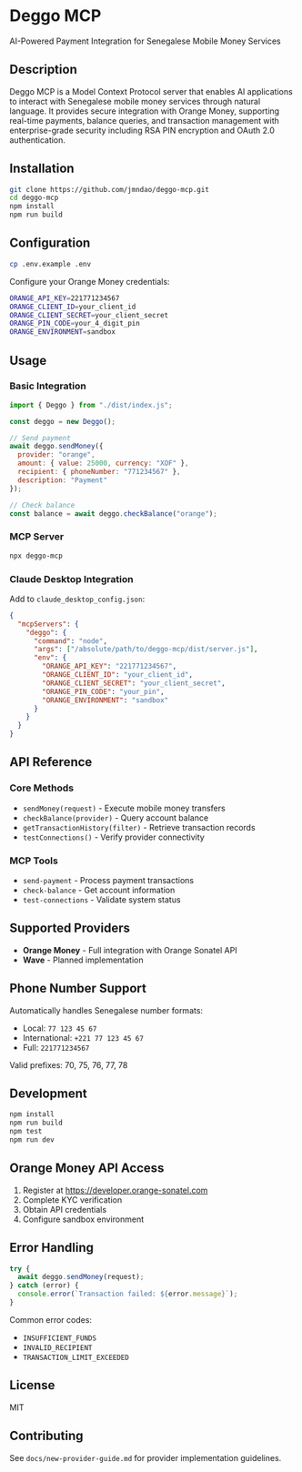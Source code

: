 # Deggo MCP

AI-Powered Payment Integration for Senegalese Mobile Money Services

## Description

Deggo MCP is a Model Context Protocol server that enables AI applications to interact with Senegalese mobile money services through natural language. It provides secure integration with Orange Money, supporting real-time payments, balance queries, and transaction management with enterprise-grade security including RSA PIN encryption and OAuth 2.0 authentication.

## Installation

```bash
git clone https://github.com/jmndao/deggo-mcp.git
cd deggo-mcp
npm install
npm run build
```

## Configuration

```bash
cp .env.example .env
```

Configure your Orange Money credentials:

```bash
ORANGE_API_KEY=221771234567
ORANGE_CLIENT_ID=your_client_id
ORANGE_CLIENT_SECRET=your_client_secret
ORANGE_PIN_CODE=your_4_digit_pin
ORANGE_ENVIRONMENT=sandbox
```

## Usage

### Basic Integration

```javascript
import { Deggo } from "./dist/index.js";

const deggo = new Deggo();

// Send payment
await deggo.sendMoney({
  provider: "orange",
  amount: { value: 25000, currency: "XOF" },
  recipient: { phoneNumber: "771234567" },
  description: "Payment"
});

// Check balance
const balance = await deggo.checkBalance("orange");
```

### MCP Server

```bash
npx deggo-mcp
```

### Claude Desktop Integration

Add to `claude_desktop_config.json`:

```json
{
  "mcpServers": {
    "deggo": {
      "command": "node",
      "args": ["/absolute/path/to/deggo-mcp/dist/server.js"],
      "env": {
        "ORANGE_API_KEY": "221771234567",
        "ORANGE_CLIENT_ID": "your_client_id",
        "ORANGE_CLIENT_SECRET": "your_client_secret",
        "ORANGE_PIN_CODE": "your_pin",
        "ORANGE_ENVIRONMENT": "sandbox"
      }
    }
  }
}
```

## API Reference

### Core Methods

- `sendMoney(request)` - Execute mobile money transfers
- `checkBalance(provider)` - Query account balance
- `getTransactionHistory(filter)` - Retrieve transaction records
- `testConnections()` - Verify provider connectivity

### MCP Tools

- `send-payment` - Process payment transactions
- `check-balance` - Get account information
- `test-connections` - Validate system status

## Supported Providers

- **Orange Money** - Full integration with Orange Sonatel API
- **Wave** - Planned implementation

## Phone Number Support

Automatically handles Senegalese number formats:
- Local: `77 123 45 67`
- International: `+221 77 123 45 67`
- Full: `221771234567`

Valid prefixes: 70, 75, 76, 77, 78

## Development

```bash
npm install
npm run build
npm test
npm run dev
```

## Orange Money API Access

1. Register at https://developer.orange-sonatel.com
2. Complete KYC verification
3. Obtain API credentials
4. Configure sandbox environment

## Error Handling

```javascript
try {
  await deggo.sendMoney(request);
} catch (error) {
  console.error(`Transaction failed: ${error.message}`);
}
```

Common error codes:
- `INSUFFICIENT_FUNDS`
- `INVALID_RECIPIENT`
- `TRANSACTION_LIMIT_EXCEEDED`

## License

MIT

## Contributing

See `docs/new-provider-guide.md` for provider implementation guidelines.